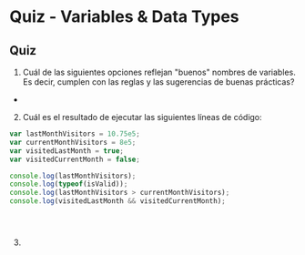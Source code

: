 # Quiz - Variables & Data Types

## Quiz

1. Cuál de las siguientes opciones reflejan "buenos" nombres de variables. Es decir, cumplen con las reglas y las sugerencias de buenas prácticas?
  -

2. Cuál es el resultado de ejecutar las siguientes líneas de código:

```JavaScript
var lastMonthVisitors = 10.75e5;
var currentMonthVisitors = 8e5;
var visitedLastMonth = true;
var visitedCurrentMonth = false;

console.log(lastMonthVisitors);
console.log(typeof(isValid));
console.log(lastMonthVisitors > currentMonthVisitors);
console.log(visitedLastMonth && visitedCurrentMonth);





```  


3.
